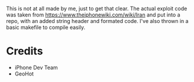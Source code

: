 This is not at all made by me, just to get that clear. The actual exploit code was taken from https://www.theiphonewiki.com/wiki/Iran and put into a repo, with an added string header and formated code. I've also thrown in a basic makefile to compile easily.

# Credits
- iPhone Dev Team
- GeoHot
